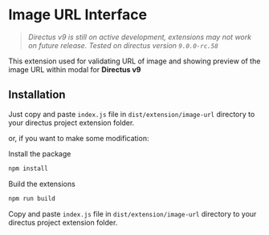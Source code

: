 # Image URL Interface
> *Directus v9 is still on active development, extensions may not work on future release. Tested on directus version `9.0.0-rc.58`*

This extension used for validating URL of image and showing preview of the image URL within modal for **Directus v9**


## Installation

Just copy and paste `index.js` file in `dist/extension/image-url` directory to your directus project extension folder.

or, if you want to make some modification:

Install the package
```bash
npm install
```
Build the extensions
```bash
npm run build
```
Copy and paste `index.js` file in `dist/extension/image-url` directory to your directus project extension folder.